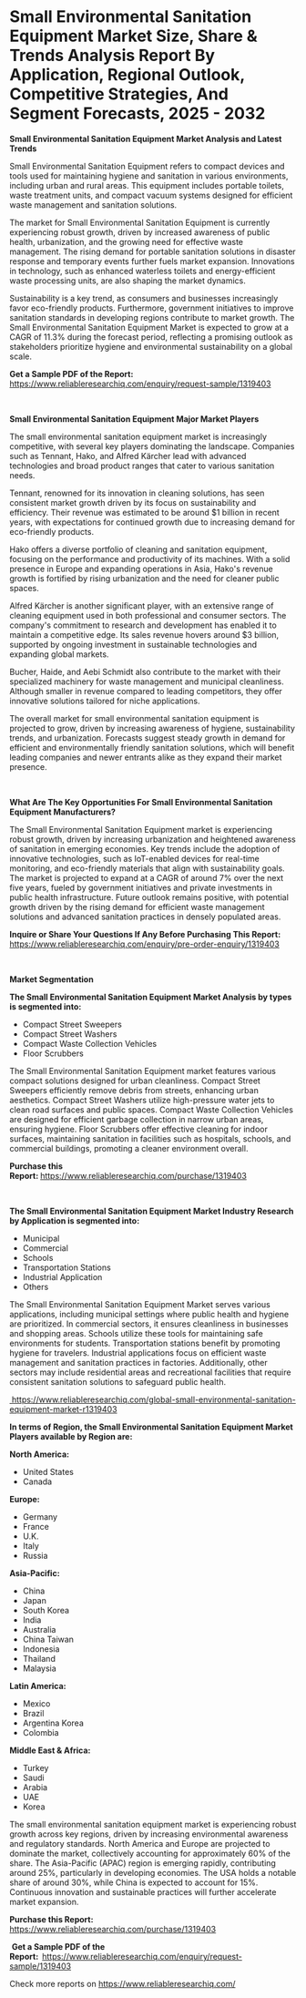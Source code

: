 <p><h1>Small Environmental Sanitation Equipment Market Size, Share & Trends Analysis Report By Application, Regional Outlook, Competitive Strategies, And Segment Forecasts, 2025 - 2032</h1></p><p><strong>Small Environmental Sanitation Equipment Market Analysis and Latest Trends</strong></p>
<p><p>Small Environmental Sanitation Equipment refers to compact devices and tools used for maintaining hygiene and sanitation in various environments, including urban and rural areas. This equipment includes portable toilets, waste treatment units, and compact vacuum systems designed for efficient waste management and sanitation solutions. </p><p>The market for Small Environmental Sanitation Equipment is currently experiencing robust growth, driven by increased awareness of public health, urbanization, and the growing need for effective waste management. The rising demand for portable sanitation solutions in disaster response and temporary events further fuels market expansion. Innovations in technology, such as enhanced waterless toilets and energy-efficient waste processing units, are also shaping the market dynamics.</p><p>Sustainability is a key trend, as consumers and businesses increasingly favor eco-friendly products. Furthermore, government initiatives to improve sanitation standards in developing regions contribute to market growth. The Small Environmental Sanitation Equipment Market is expected to grow at a CAGR of 11.3% during the forecast period, reflecting a promising outlook as stakeholders prioritize hygiene and environmental sustainability on a global scale.</p></p>
<p><strong>Get a Sample PDF of the Report:&nbsp;</strong> <a href="https://www.reliableresearchiq.com/enquiry/request-sample/1319403?utm_campaign=3318&utm_medium=2&utm_source=Github&utm_content=ia&utm_term=29032025&utm_id=small-environmental-sanitation-equipment">https://www.reliableresearchiq.com/enquiry/request-sample/1319403</a></p>
<p>&nbsp;</p>
<p><strong>Small Environmental Sanitation Equipment Major Market Players</strong></p>
<p><p>The small environmental sanitation equipment market is increasingly competitive, with several key players dominating the landscape. Companies such as Tennant, Hako, and Alfred Kärcher lead with advanced technologies and broad product ranges that cater to various sanitation needs. </p><p>Tennant, renowned for its innovation in cleaning solutions, has seen consistent market growth driven by its focus on sustainability and efficiency. Their revenue was estimated to be around $1 billion in recent years, with expectations for continued growth due to increasing demand for eco-friendly products. </p><p>Hako offers a diverse portfolio of cleaning and sanitation equipment, focusing on the performance and productivity of its machines. With a solid presence in Europe and expanding operations in Asia, Hako's revenue growth is fortified by rising urbanization and the need for cleaner public spaces.</p><p>Alfred Kärcher is another significant player, with an extensive range of cleaning equipment used in both professional and consumer sectors. The company's commitment to research and development has enabled it to maintain a competitive edge. Its sales revenue hovers around $3 billion, supported by ongoing investment in sustainable technologies and expanding global markets.</p><p>Bucher, Haide, and Aebi Schmidt also contribute to the market with their specialized machinery for waste management and municipal cleanliness. Although smaller in revenue compared to leading competitors, they offer innovative solutions tailored for niche applications.</p><p>The overall market for small environmental sanitation equipment is projected to grow, driven by increasing awareness of hygiene, sustainability trends, and urbanization. Forecasts suggest steady growth in demand for efficient and environmentally friendly sanitation solutions, which will benefit leading companies and newer entrants alike as they expand their market presence.</p></p>
<p>&nbsp;</p>
<p><strong>What Are The Key Opportunities For Small Environmental Sanitation Equipment Manufacturers?</strong></p>
<p><p>The Small Environmental Sanitation Equipment market is experiencing robust growth, driven by increasing urbanization and heightened awareness of sanitation in emerging economies. Key trends include the adoption of innovative technologies, such as IoT-enabled devices for real-time monitoring, and eco-friendly materials that align with sustainability goals. The market is projected to expand at a CAGR of around 7% over the next five years, fueled by government initiatives and private investments in public health infrastructure. Future outlook remains positive, with potential growth driven by the rising demand for efficient waste management solutions and advanced sanitation practices in densely populated areas.</p></p>
<p><strong>Inquire or Share Your Questions If Any Before Purchasing This Report:</strong> <a href="https://www.reliableresearchiq.com/enquiry/pre-order-enquiry/1319403?utm_campaign=3318&utm_medium=2&utm_source=Github&utm_content=ia&utm_term=29032025&utm_id=small-environmental-sanitation-equipment">https://www.reliableresearchiq.com/enquiry/pre-order-enquiry/1319403</a></p>
<p>&nbsp;</p>
<p><strong>Market Segmentation</strong></p>
<p><strong>The Small Environmental Sanitation Equipment Market Analysis by types is segmented into:</strong></p>
<p><ul><li>Compact Street Sweepers</li><li>Compact Street Washers</li><li>Compact Waste Collection Vehicles</li><li>Floor Scrubbers</li></ul></p>
<p><p>The Small Environmental Sanitation Equipment market features various compact solutions designed for urban cleanliness. Compact Street Sweepers efficiently remove debris from streets, enhancing urban aesthetics. Compact Street Washers utilize high-pressure water jets to clean road surfaces and public spaces. Compact Waste Collection Vehicles are designed for efficient garbage collection in narrow urban areas, ensuring hygiene. Floor Scrubbers offer effective cleaning for indoor surfaces, maintaining sanitation in facilities such as hospitals, schools, and commercial buildings, promoting a cleaner environment overall.</p></p>
<p><strong>Purchase this Report:&nbsp;</strong><a href="https://www.reliableresearchiq.com/purchase/1319403?utm_campaign=3318&utm_medium=2&utm_source=Github&utm_content=ia&utm_term=29032025&utm_id=small-environmental-sanitation-equipment">https://www.reliableresearchiq.com/purchase/1319403</a></p>
<p>&nbsp;</p>
<p><strong>The Small Environmental Sanitation Equipment Market Industry Research by Application is segmented into:</strong></p>
<p><ul><li>Municipal</li><li>Commercial</li><li>Schools</li><li>Transportation Stations</li><li>Industrial Application</li><li>Others</li></ul></p>
<p><p>The Small Environmental Sanitation Equipment Market serves various applications, including municipal settings where public health and hygiene are prioritized. In commercial sectors, it ensures cleanliness in businesses and shopping areas. Schools utilize these tools for maintaining safe environments for students. Transportation stations benefit by promoting hygiene for travelers. Industrial applications focus on efficient waste management and sanitation practices in factories. Additionally, other sectors may include residential areas and recreational facilities that require consistent sanitation solutions to safeguard public health.</p></p>
<p><a href="https://www.reliableresearchiq.com/global-small-environmental-sanitation-equipment-market-r1319403?utm_campaign=3318&utm_medium=2&utm_source=Github&utm_content=ia&utm_term=29032025&utm_id=small-environmental-sanitation-equipment">&nbsp;https://www.reliableresearchiq.com/global-small-environmental-sanitation-equipment-market-r1319403</a></p>
<p><strong>In terms of Region, the Small Environmental Sanitation Equipment Market Players available by Region are:</strong></p>
<p>
    <p> <strong> North America: </strong>
        <ul>
            <li>United States</li>
            <li>Canada</li>
        </ul>
        </p> 
    <p> <strong> Europe: </strong>
        <ul>
            <li>Germany</li>
            <li>France</li>
            <li>U.K.</li>
            <li>Italy</li>
            <li>Russia</li>
        </ul>
        </p> 
    <p> <strong> Asia-Pacific: </strong>
        <ul>
            <li>China</li>
            <li>Japan</li>
            <li>South Korea</li>
            <li>India</li>
            <li>Australia</li>
            <li>China Taiwan</li>
            <li>Indonesia</li>
            <li>Thailand</li>
            <li>Malaysia</li>
        </ul>
        </p> 
    <p> <strong> Latin America: </strong>
        <ul>
            <li>Mexico</li>
            <li>Brazil</li>
            <li>Argentina Korea</li>
            <li>Colombia</li>
        </ul>
        </p> 
    <p> <strong> Middle East & Africa: </strong>
        <ul>
            <li>Turkey</li>
            <li>Saudi</li>
            <li>Arabia</li>
            <li>UAE</li>
            <li>Korea</li>
        </ul>
    </p>
    </p>
<p><p>The small environmental sanitation equipment market is experiencing robust growth across key regions, driven by increasing environmental awareness and regulatory standards. North America and Europe are projected to dominate the market, collectively accounting for approximately 60% of the share. The Asia-Pacific (APAC) region is emerging rapidly, contributing around 25%, particularly in developing economies. The USA holds a notable share of around 30%, while China is expected to account for 15%. Continuous innovation and sustainable practices will further accelerate market expansion.</p></p>
<p><strong>Purchase this Report: </strong><a href="https://www.reliableresearchiq.com/purchase/1319403?utm_campaign=3318&utm_medium=2&utm_source=Github&utm_content=ia&utm_term=29032025&utm_id=small-environmental-sanitation-equipment">https://www.reliableresearchiq.com/purchase/1319403</a></p>
<p>&nbsp;<strong>Get a Sample PDF of the Report:&nbsp;&nbsp;</strong><a href="https://www.reliableresearchiq.com/enquiry/request-sample/1319403?utm_campaign=3318&utm_medium=2&utm_source=Github&utm_content=ia&utm_term=29032025&utm_id=small-environmental-sanitation-equipment">https://www.reliableresearchiq.com/enquiry/request-sample/1319403</a></p>
<p><strong></strong></p>
<p>Check more reports on <a href="https://www.reliableresearchiq.com/?utm_campaign=3318&utm_medium=2&utm_source=Github&utm_content=ia&utm_term=29032025&utm_id=small-environmental-sanitation-equipment">https://www.reliableresearchiq.com/</a></p>